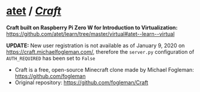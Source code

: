 # [atet](https://github.com/atet) / [**_Craft_**](https://github.com/atet/Craft/blob/master/README.md#atet--Craft)

**Craft built on Raspberry Pi Zero W for Introduction to Virtualization:**<br>https://github.com/atet/learn/tree/master/virtual#atet--learn--virtual

**UPDATE:** New user registration is not available as of January 9, 2020 on https://craft.michaelfogleman.com/, therefore the `server.py` configuration of `AUTH_REQUIRED` has been set to `False`

* Craft is a free, open-source Minecraft clone made by Michael Fogleman: https://github.com/fogleman
* Original repository: https://github.com/fogleman/Craft